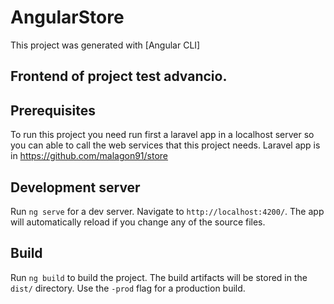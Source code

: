 # AngularStore

This project was generated with [Angular CLI]
## Frontend of project test advancio.

## Prerequisites 

To run this project you need run first a laravel app in a localhost server so you can able to call the web services that this project needs.
Laravel app is in https://github.com/malagon91/store

## Development server

Run `ng serve` for a dev server. Navigate to `http://localhost:4200/`. The app will automatically reload if you change any of the source files.

## Build

Run `ng build` to build the project. The build artifacts will be stored in the `dist/` directory. Use the `-prod` flag for a production build.

